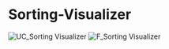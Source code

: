 # Sorting-Visualizer
![UC_Sorting Visualizer](https://user-images.githubusercontent.com/86056375/227137631-1a31855f-3292-41d3-b8e2-acf1cea81fed.png)
![F_Sorting Visualizer](https://user-images.githubusercontent.com/86056375/227137639-335fbef4-9cec-463c-bd0d-f7b2d522143b.png)
